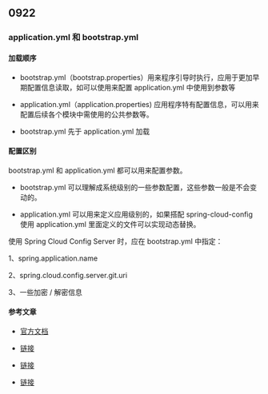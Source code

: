 ## 0922

### application.yml 和 bootstrap.yml

#### 加载顺序

- bootstrap.yml（bootstrap.properties）用来程序引导时执行，应用于更加早期配置信息读取，如可以使用来配置 application.yml 中使用到参数等

- application.yml（application.properties) 应用程序特有配置信息，可以用来配置后续各个模块中需使用的公共参数等。

- bootstrap.yml 先于 application.yml 加载



#### 配置区别

bootstrap.yml 和 application.yml 都可以用来配置参数。

- bootstrap.yml 可以理解成系统级别的一些参数配置，这些参数一般是不会变动的。

- application.yml 可以用来定义应用级别的，如果搭配 spring-cloud-config 使用 application.yml 里面定义的文件可以实现动态替换。

使用 Spring Cloud Config Server 时，应在 bootstrap.yml 中指定：

1、spring.application.name

2、spring.cloud.config.server.git.uri

3、一些加密 / 解密信息



#### 参考文章

- [官方文档](https://cloud.spring.io/spring-cloud-static/spring-cloud.html)

- [链接](https://www.cnblogs.com/EasonJim/p/7589546.html)
- [链接](https://www.cnblogs.com/BlogNetSpace/p/8469033.html)
- [链接](https://blog.csdn.net/jeikerxiao/article/details/78914132)